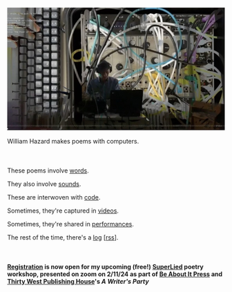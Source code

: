 [![](header.jpeg)](index.html)

William Hazard makes poems with computers.
<br><br><br><br>
These poems involve [words](words/words.html).

They also involve [sounds](sounds/sounds.html).

These are interwoven with [code](code/code.html).

Sometimes, they're captured in [videos](videos/videos.html).

Sometimes, they're shared in [performances](performances/performances.html).

The rest of the time, there's a [log](log/log.html) [[rss](log/rss.xml)].
<br><br><br><br>
**[Registration](https://us06web.zoom.us/meeting/register/tZ0kceyhqDgtGNNnTN_Ywl3wjxoYmK8jCJ8A#/registration) is now open for my upcoming (free!) [SuperLied](https://github.com/williamthazard/superLied) poetry workshop, presented on zoom on 2/11/24 as part of [Be About It Press](https://www.beaboutitpress.com/) and [Thirty West Publishing House](https://www.thirtywestph.com/)'s <em>A Writer's Party</em>**